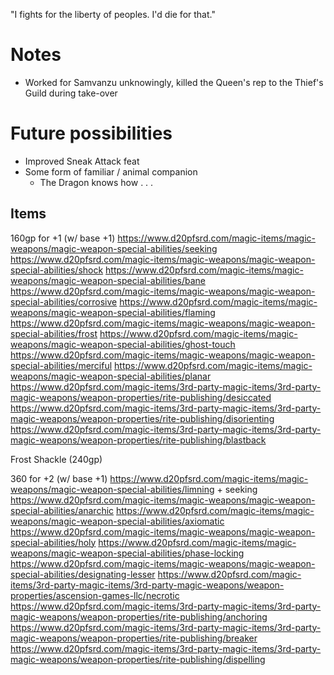 "I fights for the liberty of peoples. I'd die for that."

# Notes
- Worked for Samvanzu unknowingly, killed the Queen's rep to the Thief's Guild during take-over


# Future possibilities
- Improved Sneak Attack feat
- Some form of familiar / animal companion
  - The Dragon knows how . . . 

## Items
160gp for +1 (w/ base +1)
  https://www.d20pfsrd.com/magic-items/magic-weapons/magic-weapon-special-abilities/seeking
  https://www.d20pfsrd.com/magic-items/magic-weapons/magic-weapon-special-abilities/shock
  https://www.d20pfsrd.com/magic-items/magic-weapons/magic-weapon-special-abilities/bane
  https://www.d20pfsrd.com/magic-items/magic-weapons/magic-weapon-special-abilities/corrosive
  https://www.d20pfsrd.com/magic-items/magic-weapons/magic-weapon-special-abilities/flaming
  https://www.d20pfsrd.com/magic-items/magic-weapons/magic-weapon-special-abilities/frost
  https://www.d20pfsrd.com/magic-items/magic-weapons/magic-weapon-special-abilities/ghost-touch
  https://www.d20pfsrd.com/magic-items/magic-weapons/magic-weapon-special-abilities/merciful
  https://www.d20pfsrd.com/magic-items/magic-weapons/magic-weapon-special-abilities/planar
  https://www.d20pfsrd.com/magic-items/3rd-party-magic-items/3rd-party-magic-weapons/weapon-properties/rite-publishing/desiccated
  https://www.d20pfsrd.com/magic-items/3rd-party-magic-items/3rd-party-magic-weapons/weapon-properties/rite-publishing/disorienting
  https://www.d20pfsrd.com/magic-items/3rd-party-magic-items/3rd-party-magic-weapons/weapon-properties/rite-publishing/blastback

Frost Shackle (240gp)

360 for +2 (w/ base +1)
  https://www.d20pfsrd.com/magic-items/magic-weapons/magic-weapon-special-abilities/limning + seeking
  https://www.d20pfsrd.com/magic-items/magic-weapons/magic-weapon-special-abilities/anarchic
  https://www.d20pfsrd.com/magic-items/magic-weapons/magic-weapon-special-abilities/axiomatic
  https://www.d20pfsrd.com/magic-items/magic-weapons/magic-weapon-special-abilities/holy
  https://www.d20pfsrd.com/magic-items/magic-weapons/magic-weapon-special-abilities/phase-locking
  https://www.d20pfsrd.com/magic-items/magic-weapons/magic-weapon-special-abilities/designating-lesser
  https://www.d20pfsrd.com/magic-items/3rd-party-magic-items/3rd-party-magic-weapons/weapon-properties/ascension-games-llc/necrotic
  https://www.d20pfsrd.com/magic-items/3rd-party-magic-items/3rd-party-magic-weapons/weapon-properties/rite-publishing/anchoring
  https://www.d20pfsrd.com/magic-items/3rd-party-magic-items/3rd-party-magic-weapons/weapon-properties/rite-publishing/breaker
  https://www.d20pfsrd.com/magic-items/3rd-party-magic-items/3rd-party-magic-weapons/weapon-properties/rite-publishing/dispelling
